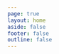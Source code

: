 ```yaml
---
page: true
layout: home
aside: false
footer: false
outline: false
---
```


<script setup>
import { ref } from 'vue';
import { MdEditor } from 'md-editor-v3';
import 'md-editor-v3/lib/style.css';
import {createPullRequest} from "./utils/demo"

const text = ref('');

const search = location.search

const params = search.split("origin=")[1]

fetch(`./${params}?raw`).then((res) => {
  res.text().then((a) => {
    text.value = a
  })
})

const onUploadImg = async (files, callback) => {
  const res = await Promise.all(
    files.map((file) => {
      return new Promise((rev, rej) => {
        console.log(file)
        callback([{
          url: `./${file.name}`,
          alt: 'alt',
        }])

      });
    })
  );
}

const onSave = (v, h) => {
  createPullRequest("src/guide/designer/datasource.md", v)
};

</script>

<ClientOnly>
  <MdEditor v-model="text"  pageFullscreen  :preview="false"  @onSave="onSave"   @onUploadImg="onUploadImg" />
</ClientOnly>

<style>
svg.md-editor-icon {
  width: 24px;
  height: 24px;
}

.md-editor .lucide-list-icon,
.md-editor .lucide-list-ordered-icon,
.md-editor .lucide-list-todo-icon {
  width: 24px;
  height: 24px;
}

ul.md-editor-menu {
  padding: 0;
}
</style>
